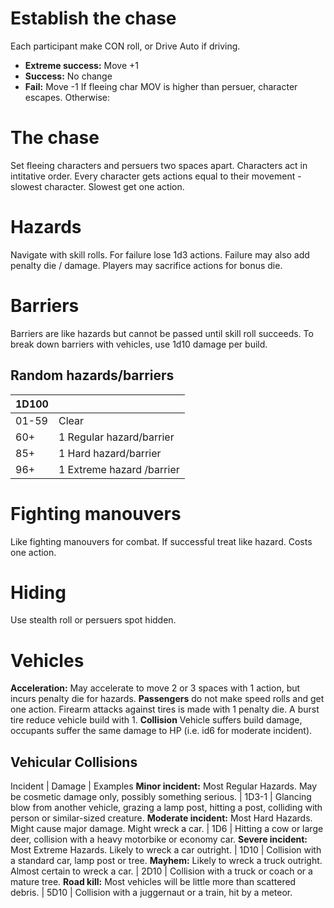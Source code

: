 <!-- TITLE: Chases -->
<!-- SUBTITLE: A quick summary of Chases -->

# Establish the chase
Each participant make CON roll, or Drive Auto if driving.
* **Extreme success:** Move +1
* **Success:** No change
* **Fail:** Move -1
If fleeing char MOV is higher than persuer, character escapes. Otherwise:
# The chase
Set fleeing characters and persuers two spaces apart.
Characters act in intitative order.
Every character gets actions equal to their movement - slowest character. Slowest get one action.
# Hazards
Navigate with skill rolls. For failure lose 1d3 actions.
Failure may also add penalty die / damage.
Players may sacrifice actions for bonus die.
# Barriers
Barriers are like hazards but cannot be passed until skill roll succeeds.
To break down barriers with vehicles, use 1d10 damage per build.
## Random hazards/barriers
1D100 | |
--- | ---
01-59 | Clear
60+ | 1 Regular hazard/barrier
85+ | 1 Hard hazard/barrier
96+ | 1 Extreme hazard /barrier
# Fighting manouvers
Like fighting manouvers for combat. If successful treat like hazard. Costs one action.
# Hiding
Use stealth roll or persuers spot hidden.
# Vehicles
**Acceleration:** May accelerate to move 2 or 3 spaces with 1 action, but incurs penalty die for hazards.
**Passengers** do not make speed rolls and get one action. Firearm attacks against tires is made with 1 penalty die. A burst tire reduce vehicle build with 1.
**Collision** Vehicle suffers build damage, occupants suffer the same damage to HP (i.e. id6 for moderate incident).
## Vehicular Collisions
Incident | Damage | Examples
**Minor incident:** Most Regular Hazards. May be cosmetic damage only, possibly something serious. | 1D3-1 | Glancing blow from another vehicle, grazing a lamp post, hitting a post, colliding with person or similar-sized creature.
**Moderate incident:** Most Hard Hazards. Might cause major damage. Might wreck a car. | 1D6 | Hitting a cow or large deer, collision with a heavy motorbike or economy car.
**Severe incident:**  Most Extreme Hazards. Likely to wreck a car outright. | 1D10 | Collision with a standard car, lamp post or tree.
**Mayhem:** Likely to wreck a truck outright. Almost certain to wreck a car. | 2D10 | Collision with a truck or coach or a mature tree.
**Road kill:** Most vehicles will be little more than scattered debris. | 5D10 | Collision with a juggernaut or a train, hit by a meteor.